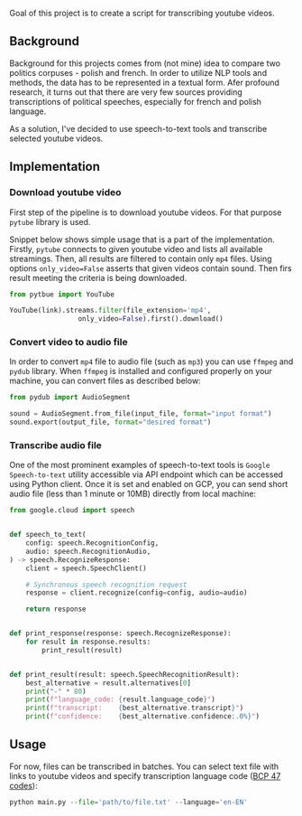 Goal of this project is to create a script for transcribing youtube videos.

## Background

Background for this projects comes from (not mine) idea to compare two politics corpuses - polish and french. In order to utilize NLP tools and methods, the data has to be represented in a textual form. Afer profound research, it turns out that there are very few sources providing transcriptions of political speeches, especially for french and polish language.

As a solution, I've decided to use speech-to-text tools and transcribe selected youtube videos. 

## Implementation

### Download youtube video

First step of the pipeline is to download youtube videos. For that purpose `pytube` library is used.

Snippet below shows simple usage that is a part of the implementation. Firstly, `pytube` connects to given youtube video and lists all available streamings. Then, all results are filtered to contain only `mp4` files. Using options `only_video=False` asserts that given videos contain sound. Then firs result meeting the criteria is being downloaded. 

```python
from pytbue import YouTube

YouTube(link).streams.filter(file_extension='mp4',
			     only_video=False).first().download()
```

### Convert video to audio file

In order to convert `mp4` file to audio file (such as `mp3`) you can use `ffmpeg` and `pydub` library. When `ffmpeg` is installed and configured properly on your machine, you can convert files as described below:

```python
from pydub import AudioSegment

sound = AudioSegment.from_file(input_file, format="input format")
sound.export(output_file, format="desired format")
```

### Transcribe audio file

One of the most prominent examples of speech-to-text tools is `Google Speech-to-text` utility accessible via API endpoint which can be accessed using Python client.  Once it is set and enabled on GCP, you can send short audio file (less than 1 minute or 10MB) directly from local machine:

```python
from google.cloud import speech


def speech_to_text(
    config: speech.RecognitionConfig,
    audio: speech.RecognitionAudio,
) -> speech.RecognizeResponse:
    client = speech.SpeechClient()

    # Synchronous speech recognition request
    response = client.recognize(config=config, audio=audio)

    return response


def print_response(response: speech.RecognizeResponse):
    for result in response.results:
        print_result(result)


def print_result(result: speech.SpeechRecognitionResult):
    best_alternative = result.alternatives[0]
    print("-" * 80)
    print(f"language_code: {result.language_code}")
    print(f"transcript:    {best_alternative.transcript}")
    print(f"confidence:    {best_alternative.confidence:.0%}")
```
## Usage

For now, files can be transcribed in batches. You can select text file with links to youtube videos and specify transcription language code ([BCP 47 codes](https://www.techonthenet.com/js/language_tags.php)):

```python
python main.py --file='path/to/file.txt' --language='en-EN'
```
